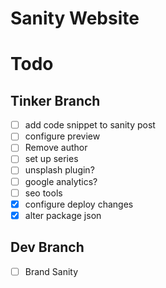 # Sanity Website

# Todo

## Tinker Branch

- [ ] add code snippet to sanity post
- [ ] configure preview
- [ ] Remove author 
- [ ] set up series 
- [ ] unsplash plugin?
- [ ] google analytics?
- [ ] seo tools
- [x] configure deploy changes
- [x] alter package json

## Dev Branch

- [ ] Brand Sanity
